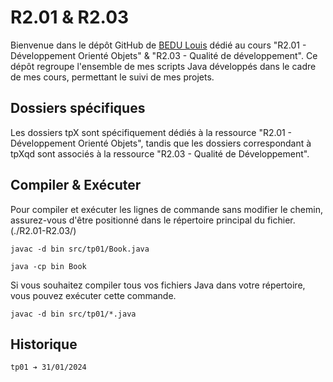 
# R2.01 & R2.03

Bienvenue dans le dépôt GitHub de [BEDU Louis](https://github.com/LouisBEDU) dédié au cours "R2.01 - Développement Orienté Objets" & "R2.03 - Qualité de développement". Ce dépôt regroupe l'ensemble de mes scripts Java développés dans le cadre de mes cours, permettant le suivi de mes projets.
## Dossiers spécifiques

Les dossiers tpX sont spécifiquement dédiés à la ressource "R2.01 - Développement Orienté Objets", tandis que les dossiers correspondant à tpXqd sont associés à la ressource "R2.03 - Qualité de Développement".
## Compiler & Exécuter

Pour compiler et exécuter les lignes de commande sans modifier le chemin, assurez-vous d'être positionné dans le répertoire principal du fichier. (./R2.01-R2.03/)

```
javac -d bin src/tp01/Book.java
```
```
java -cp bin Book
```

Si vous souhaitez compiler tous vos fichiers Java dans votre répertoire, vous pouvez exécuter cette commande.

```
javac -d bin src/tp01/*.java
```
## Historique

`tp01 ➔ 31/01/2024`